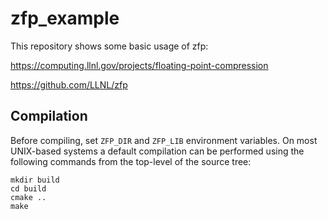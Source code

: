 # zfp_example

This repository shows some basic usage of zfp:

https://computing.llnl.gov/projects/floating-point-compression

https://github.com/LLNL/zfp

Compilation
-----------
Before compiling, set `ZFP_DIR` and `ZFP_LIB` environment variables.
On most UNIX-based systems a default compilation can be performed using the
following commands from the top-level of the source tree:

    mkdir build
    cd build
    cmake ..
    make
